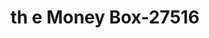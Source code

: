 ---
f_zip-code: 78411
f_state-code: TX
title: th e Money Box-27516
f_phone: 361-854-7967
f_city-only: Corpus Christi
f_address: 5656 Weber Rd Ste 101 Corpus Christi
f_location-unique-id: '27516'
slug: th-e-money-box-27516
updated-on: '2024-05-30T13:46:58.046Z'
created-on: '2024-05-30T13:36:59.803Z'
published-on: '2024-05-30T13:54:32.469Z'
f_city-state: cms/city/corpus-christi-tx.md
f_company: cms/company/th-e-money-box.md
f_state: cms/state/texas.md
layout: '[payday-loan].html'
tags: payday-loan
---